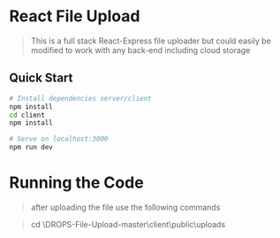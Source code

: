 # React File Upload

> This is a full stack React-Express file uploader but could easily be modified to work with any back-end including cloud storage

## Quick Start

```bash
# Install dependencies server/client
npm install
cd client
npm install

# Serve on localhost:3000
npm run dev
```

# Running the Code

> after uploading the file  use the following commands


> cd \DROPS-File-Upload-master\client\public\uploads
